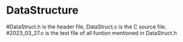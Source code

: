 # DataStructure

#DataStruct.h  is the header file, DataStruct.c is the C source file. 
#2023_03_27.c is the test file of all funtion mentioned in DataStruct.h
